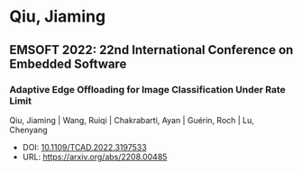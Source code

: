 # Qiu, Jiaming

## EMSOFT 2022: 22nd International Conference on Embedded Software

### Adaptive Edge Offloading for Image Classification Under Rate Limit
Qiu, Jiaming | Wang, Ruiqi | Chakrabarti, Ayan | Guérin, Roch | Lu, Chenyang
* DOI: [10.1109/TCAD.2022.3197533](https://doi.org/10.1109/TCAD.2022.3197533)
* URL: <https://arxiv.org/abs/2208.00485>

